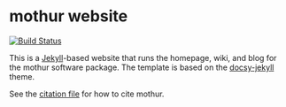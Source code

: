 # mothur website

[![Build Status](https://travis-ci.org/mothur/mothur.github.io.svg?branch=master)](https://travis-ci.org/mothur/mothur.github.io)

This is a [Jekyll](https://jekyllrb.com)-based website that runs the homepage, wiki, and blog for the mothur software package. The template is based on the [docsy-jekyll](https://vsoch.github.io/docsy-jekyll/) theme.

See the [citation file](CITATION.md) for how to cite mothur.